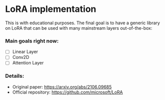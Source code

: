 # LoRA implementation

This is with educational purposes.  The final goal is to have a generic library on LoRA that can be used with many mainstream layers out-of-the-box:

### Main goals right now:

- [ ] Linear Layer
- [ ] Conv2D
- [ ] Attention Layer

### Details:
- Original paper: https://arxiv.org/abs/2106.09685
- Official repository: https://github.com/microsoft/LoRA
 
